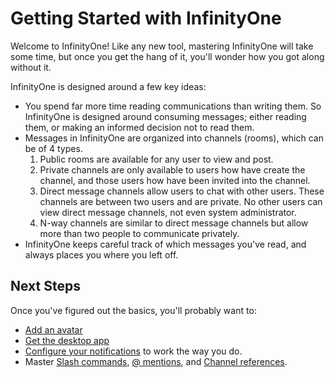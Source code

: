 # Getting Started with InfinityOne

Welcome to InfinityOne! Like any new tool, mastering InfinityOne will take some time,
but once you get the hang of it, you'll wonder how you got along without it.

InfinityOne is designed around a few key ideas:

* You spend far more time reading communications than writing them. So InfinityOne
  is designed around consuming messages; either reading them, or making an informed
  decision not to read them.
* Messages in InfinityOne are organized into channels (rooms), which can be of 4 types.
  1. Public rooms are available for any user to view and post.
  2. Private channels are only available to users how have create the channel, and
     those users how have been invited into the channel.
  3. Direct message channels allow users to chat with other users. These channels
     are between two users and are private. No other users can view direct message
     channels, not even system administrator.
  4. N-way channels are similar to direct message channels but allow more than two
     people to communicate privately.
* InfinityOne keeps careful track of which messages you've read, and always places
  you where you left off.

## Next Steps

Once you've figured out the basics, you'll probably want to:

* [Add an avatar](/help/add-an-avatar)
* [Get the desktop app](/apps)
* [Configure your notifications](/help/configure-notifications) to work the way you do.
* Master [Slash commands](/help/slash-commands), [@ mentions](/help/at-mentions), and [Channel references](/help/channel-references).
